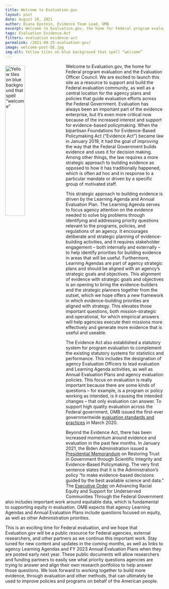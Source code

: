 ```yaml
---
title: Welcome to Evaluation.gov
layout: post
date: August 26, 2021
author: Diana Epstein, Evidence Team Lead, OMB
excerpt: Welcome to Evaluation.gov, the home for Federal program evaluation and the Evaluation Officer Council. We are excited to launch this site as a resource to support and build the Federal evaluation community,... <a href="../2021-08-25-evaluation-gov/" aria-label="Evaluation.gov">Continue Reading</a>
tags: Evaluation Evidence-Act
filters: evaluation evidence-act
permalink: /2021-08-25-evaluation-gov/
image: welcome-post-DE.jpg
img-alt: Yellow tiles on blue background that spell “welcome”
---
```


<img src="{{site.baseurl}}/assets/images/blog/welcome-post-DE.jpg" alt="Yellow tiles on blue background that spell “welcome”" style="float:left; width:35%; height:35%; margin-right:1rem; margin-top:0.4rem">
Welcome to Evaluation.gov, the home for Federal program evaluation and the Evaluation Officer Council. We are excited to launch this site as a resource to support and build the Federal evaluation community, as well as a central location for the agency plans and policies that guide evaluation efforts across the Federal Government. Evaluation has always been an important part of the evidence enterprise, but it’s even more critical now because of the increased interest and support for evidence-based policymaking. When the bipartisan Foundations for Evidence-Based Policymaking Act (“Evidence Act”) became law in January 2019, it had the goal of improving the way that the Federal Government builds evidence and uses it for decision making. Among other things, the law requires a more strategic approach to building evidence as opposed to how it has traditionally happened, which is often ad hoc and in response to a particular mandate or driven by a specific group of motivated staff.

This strategic approach to building evidence is driven by the Learning Agenda and Annual Evaluation Plan. The Learning Agenda serves to focus agency attention on the evidence needed to solve big problems through identifying and addressing priority questions relevant to the programs, policies, and regulations of an agency. It encourages deliberate and strategic planning of evidence-building activities, and it requires stakeholder engagement – both internally and externally – to help identify priorities for building evidence in areas that will be useful. Furthermore, Learning Agendas are part of agency strategic plans and should be aligned with an agency’s strategic goals and objectives. This alignment of evidence with strategic goals and objectives is an opening to bring the evidence-builders and the strategic planners together from the outset, which we hope offers a new framework in which evidence-building priorities are aligned with strategy. This elevates those important questions, both mission-strategic and operational, for which empirical answers will help agencies execute their missions more effectively and generate more evidence that is useful and useable. 

The Evidence Act also established a statutory system for program evaluation to complement the existing statutory systems for statistics and performance. This includes the designation of agency Evaluation Officers to lead evaluation and Learning Agenda activities, as well as Annual Evaluation Plans and agency evaluation policies. This focus on evaluation is really important because there are some kinds of questions – for example, is a program or policy working as intended, is it causing the intended changes – that only evaluation can answer. To support high quality evaluation across the Federal government, OMB issued the first-ever governmentwide <a href="https://www.whitehouse.gov/wp-content/uploads/2020/03/M-20-12.pdf">evaluation standards and practices</a> in March 2020.

Beyond the Evidence Act, there has been increased momentum around evidence and evaluation in the past few months. In January 2021, the Biden Administration issued a <a href="https://www.whitehouse.gov/briefing-room/presidential-actions/2021/01/27/memorandum-on-restoring-trust-in-government-through-scientific-integrity-and-evidence-based-policymaking/">Presidential Memorandum</a> on Restoring Trust in Government through Scientific Integrity and Evidence-Based Policymaking. The very first sentence states that it is the Administration’s policy “to make evidence-based decisions guided by the best available science and data.” The <a href="https://www.whitehouse.gov/briefing-room/presidential-actions/2021/01/20/executive-order-advancing-racial-equity-and-support-for-underserved-communities-through-the-federal-government/">Executive Order</a> on Advancing Racial Equity and Support for Underserved Communities Through the Federal Government also includes important work around equitable data, which is fundamental to supporting equity in evaluation. OMB expects that agency Learning Agendas and Annual Evaluation Plans include questions focused on equity, as well as other Administration priorities. 

This is an exciting time for Federal evaluation, and we hope that Evaluation.gov will be a public resource for Federal agencies, external researchers, and other partners as we continue this important work. Stay tuned for new content and updates in the coming months, as well as links to agency Learning Agendas and FY 2023 Annual Evaluation Plans when they are posted early next year. These public documents will allow researchers and funding partners to easily see what priority questions agencies are trying to answer and align their own research portfolios to help answer those questions. We look forward to working together to build more evidence, through evaluation and other methods, that can ultimately be used to improve policies and programs on behalf of the American people.
